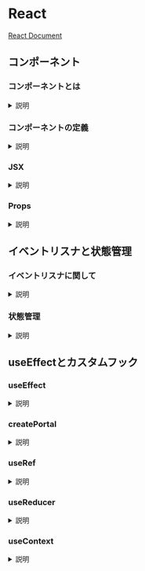 # React

[React Document](https://ja.react.dev/reference/react)

## コンポーネント

### コンポーネントとは

<details><summary>説明</summary>

![コンポーネント](./reactImg/react1.drawio.png)

 - **コンポーネント:UI(ユーザーインターフェース)を構成する再利用可能な部品やモジュール**
   - 再利用性の向上:一度作成したコンポーネントはほかの場所でも使いまわせる
   - 管理容易性の向上:小さな単位でファイルを分割するためコード管理の負荷が下がる
   - 独立性の向上:ほかのコンポーネントへの影響を抑えれるためバグを減らせる

</details>

### コンポーネントの定義

<details><summary>説明</summary>

宣言時(関数コンポーネント)
```jsx
//ルール2:関数を定義する(function,アロー関数)
const Component = () => {
    //ルール4:JSXをリターンする
    return (
        //ルール3:マークアップを加える
        <>
            <div>Hello</div>
        </>
    )
}

//ルール1エクスポートする
export default Component;
```
 - 注意点
   - 関数名を大文字にしないとエラーになる
   - エクスポートしないとほかのファイルからコンポーネントを利用できない
   - ()をつかわないとreturn分の後ろにあるコードはすべて無視されるためreturn行と同じ行にならない場合は()を用いる
   - コンポーネントの定義をコンポーネント内で行わないこと

実行時
```jsx
<Component />
```

</details>

### JSX

<details><summary>説明</summary>

 - **JSX**:JavaScript内でHTMLのような構文を使ってユーザーインターフェースを記述するための拡張構文
   - ロジックと画面が同じ個所にあるためJSに慣れている人にとっては直感的に記述できる
   - JavaScriptの構文をJSX内でほぼ自由に使用できる

 - ルール
   - コンポーネントから複数の要素を返すには、それを単一の親タグで囲む
     - マークアップに余分なdivタグを加えたくない場合は代わりに(<></>)を使う(フラグメント)
     - jsxは内部でオブジェクトに変換される。オブジェクトは同時に2つも返せないため親のオブジェクトでラップするイメージ
   - キャメルケースで記述する
   - 「{}」をつかうことで中にJavaScriptを埋め込むことができる

[コンバータ](https://transform.tools/html-to-jsx) の活用でJSXを記述する
   
</details>

### Props

<details><summary>説明</summary>

 - **コンポーネントにデータを渡すための手段**
   - 同じコンポーネントに異なる値を渡すことで再利用性が向上する

親コンポーネント
```jsx
//パターン1(パラメータとして渡す)
const ParentComponent = () => {
    return (
        <>
            <ChildComponent param1="値1" param2="値2">
        </>
    )
}
```
```jsx
//パターン2(スプレッド演算子を利用して渡す)
const ParentComponent = () => {
    params = {param1:"値1",param2:"値2"}
    return (
        <>
            <ChildComponent {...params}>
        </>
    )
}
```

子コンポーネント
```jsx
//パターン1(一つのオブジェクトとして受け取る)
const ChildComponent = ( props ) => {
    return (
        <>
            <ChildComponent>
        </>
    )
}
```
```jsx
//パターン2(分割代入として受け取る)
const ChildComponent = ( param1, param2 ) => {
    return (
        <>
            <ChildComponent>
        </>
    )
}
```

 - ルール
   - propsの流れは一方通行(親から子へのデータは渡せるが、子から親へのデータは渡せない)
   - propsは読み取り専用(propsの中身を変更できない)

</details>

## イベントリスナと状態管理

### イベントリスナに関して

<details><summary>説明</summary>

```jsx

const Component = () => {
    //イベント関数
    const 関数 = () => { return 戻り値 }

    return (
        <>
          {/*イベント実行時に関数が実行される*/}
          <div イベントタイプ={関数}></div>

          {/*描画時に関数の結果が実行される*/}
          <div イベントタイプ={関数()}></div>

          {/*通常関数をイベントで実行させたい場合はアロー関数の形式にする*/}
          <div イベントタイプ={() => 関数()}></div>

          {/*イベントから引数を受け取る*/}
          <div イベントタイプ={(e) => { e.target.value }}></div>
        </>
    )
}
```

|イベント|意味|
|:--|:--|
|onClick|クリックしたとき|
|onChange|入力を検知した|
|onBlur|フォーカスが外れたとき|
|onFocus|フォーカスした|
|onMouseEnter|ホバーしたとき|
|onMouseLeave|ホバーしなくなったとき|

</details>

### 状態管理

<details><summary>説明</summary>

```jsx
//例:入力した内容をテキストボックスに反映させる
const Component = () => {
    //1,入力した内容を保持する変数を用意
    let displayVal;

    return (
        <>
          {/*3,2でセットした値が反映される*/}
          <div>{displayVal}</div>
          <input onChange={(e) => { 
            //2,入力時にイベントから受け取った入力内容を変数に設定
            displayVal = e.target.value 
            }}>クリック</input>
        </>
    )
}
```

 - 上記コードの問題点
   - 1,onChangeイベントで実行されるコードはコールバック関数内の処理だけであり,ほかの「{}」の箇所には反映されない
   - 2,1を解決するには関数コンポーネント自体を再実行しないといけない
   - 3,ただ2の解決のため再実行すると、変数が初期化されるため値が保持できない

→関数コンポーネントを再実行(再レンダリング)する際に変更した変数をどこかに保持しておく必要がある

**useState**

![状態管理](./reactImg/react2.drawio.png)

```jsx
import { useState } from "react";

const Component = () => {

    const [状態変数, 更新用関数] = useState("初期値");

    return (
        <>
          <div>{状態変数}</div>
          <button イベントタイプ={(e) => { 更新用関数(e.target.value)}}>クリック</button>
        </>
    )
}
```

 - 注意点
   - コンポーネントの外では使用できない
   - コンポーネント内でもトップレベルでしか使用できない(例えばif分の中だと使用できない)
   - ステートはローディング時に設定()されるためステートを再利用する場合は更新用関数内の引数にラムダ式で受け取る
   - オブジェクト型(オブジェクト、配列)を扱う場合、更新用関数に渡す引数は初期値と同じ構造にする.
   - オブジェクト型は(スプレッド演算子などで)新しいオブジェクトや配列を生成してから渡す

**State(状態):コンポーネント毎に保持される値**

![状態](./reactImg/react3.drawio.png)

 - ※コンポーネント内に定義した普通の変数はレンダリングのたびに初期化され、保持されない
 - divなどのHTML要素には紐づかない

**Stateとコンポーネントの関係**

![状態とコンポーネント](./reactImg/react4.drawio.png)


</details>

## useEffectとカスタムフック

### useEffect

<details><summary>説明</summary>

```jsx
import { useState } from "react";
//例:タイマー
const Component = () => {
    const [time, setTime] = useState(0);

    //1秒ごとに実行
    window.setInterval(() => {
        setTime(prev => prev + 1);
    },1000)

    return (
        <>
          <time>{time}<time>
          <span>秒経過</span>
        </>
    )
}
```

 - 上記コードの問題点
   - 1,1秒経過するとsetTimeが実行される
   - 2,1によって再レンダリングされるがsetIntervalも実行されるためそれに伴いsetTimeがまた実行される。setTimeが実行されたことにより再レンダリングされるを繰り返す
   - 3,2のループが1秒の間に何回も実行されるので実際のプログラムより実行回数が多くなる

→関数コンポーネントが一番最初に読み込まれたときだけ、処理を実行したい

```jsx
import { useState, useEffect } from "react";
//例:タイマー
const Component = () => {
    const [state, setState] = useState(0);

    //依存配列あり→レンダリング時、更新時
    useEffect(
        //2,ロード時(mounted)
        //3,state更新時(updated)
        function update() {
            console.log("update");

            //2,state更新時(updated)
            //1,消滅時(unmounted)
            return function cleanUp() {
                console.log("update cleanUp");
            };
        },[state]);

    //依存配列なし→レンダリング時
    useEffect(
        //3,ロード時(mounted)
        function update() {
            console.log("mount");

            //2,消滅時(unmounted)
            return function cleanUp() {
                console.log("mount cleanUp");
            };
        },[]);
    
    //1,ロード時(mounted)
    //1,state更新時(updated)
    console.log("lender");

    return (
        <>
          <button onClick={() => setState((prev) => prev + 1)}>更新</button>
        </>
    )
}
```

![useEffect](./reactImg/react5.drawio.png)

</details>

### createPortal

<details><summary>説明</summary>

**ポータル**:ポータルの子要素を直接の親要素でなく別のDom要素にマウントすることができる

**バブリング**イベントが子要素から親要素へ伝搬すること

![ポータル](./reactImg/react6.drawio.png)

</details>

### useRef

<details><summary>説明</summary>


- 特徴
  - 再レンダリングされても情報が保存される
  - refの値を変更しても再レンダリングが発生しない

```jsx
import {useState, useRef } from "react";

const Casel = () => {
    const [value, setValue] = useState("");
    //①refオブジェクトを生成
    const inputRef = useRef()

    return (
        <div>
            <input 
              type="text" 
              ref={inputRef} //②refオブジェクトにあるカレントプロパティにDOM情報を保持させる
              value={value} 
              onChange={(e) => setValue(e.target.value)}>
            <button onClick>フォーカス</button>
        </div>
    )
}

```
</details>

### useReducer

<details><summary>説明</summary>

 - Reduxの影響を大きく受けている
 - 規模が大きくなるにつれて効力が強くなる

```jsx
//useStateとuseReducerの違い
import {,useReducer } from "react";

const Component = () => {

    const [state, setState] = useState(0);
    const countUp = () => {
        setState(prev => ++prev)
    }

    const [rstate, dispatch] = useReducer(prev => ++prev, 0)
    const rcountUp = () => {
        dispatch()
    }
    return (
        {/*useStateのバージョン*/}
        <div>
            <div>{state}<div>
            <button onClick={countUp}>フォーカス</button>
        </div>
    )
}

```

- useStateは初期値を最初に決め、どう更新するかは別で関数を宣言し最終的な値を更新関数に渡す
  - 状態の更新方法は利用者側に託す
  - コンポーネントで更新用の処理を保持
  - 書き方によっては更新関数を利用する際に純粋関数を保てなくなる
- useReducerは初期値と同時に更新内容もあらかじめ決めておく
  - 状態の更新方法も状態側が担当する
  - stateと一緒に更新用の処理を保持するためコードの見通しが良くなる
  - 純粋関数を保てるため単体テストが可能

</details>

### useContext

<details><summary>説明</summary>

   **プロップスのバケツリレー**:親から子へpropsを渡す際、コンポーネント間を跨いだり 兄弟コンポーネントに渡せないため中間にあるコンポーネントすべてを通さないといけない

![プロップスのバケツリレー](./reactImg/react7.drawio.png)

 - 親コンポーネント
```jsx
import { createContext, useState} from "react";

export const MyContext = createContext();

const Example = () => {
    const [state, setState] = useState(0);

    return (
        <MyContext.Provider value={[state, setState] }>
            <Child />
            <OtherChild />
        </MyContext>
    )
}

```

 - 親コンポーネント
```jsx
//子コンポーネント以降にプロップスのバケツリレーを行わず状態を渡したい

import { createContext, useState} from "react";

export const MyContext = createContext();

const Example = () => {

    const [state, setState] = useContext(MyContext);

    return (
        //1,定義したコンテキストのプロバイダーに対してvalueを設定
        <MyContext.Provider value={[state, setState] }>
            <Child />
            <OtherChild />
        </MyContext>
    )
}

```
 - 子コンポーネント
```jsx
import { useContext } from "react";
//2,親でエクスポートしたコンテキストをインポート
import { MyContext} from "../Example";


const OtherChild = () => {
    //分割代入で更新関数を取得
    const [,setState] = useContext(MyContext);

    const clickHandler = (e) => {
        setState((prev) => prev + 1);
    }

    return (
        <div>
            <button onClick={clickHandler}>+</button>
            <div>{state}<div>
        </div>
    );
}

```

```jsx
const Child = () => {
    return (
        <div>
            <GrandChild />
        </div>
    );
}
```
 - 孫コンポーネント
```jsx
import { useContext } from "react";
//3,親でエクスポートしたコンテキストをインポート
import { MyContext} from "../Example";

const GrandChild = () => {
    //分割代入で状態を取得
    const [value] = useContext(MyContext);
    return (
        <div>{value}</div>
    );
}
```

![上記のコード](./reactImg/react8.drawio.png)

</details>